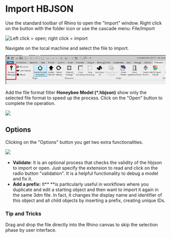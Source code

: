 # Import HBJSON

Use the standard toolbar of Rhino to open the "Import" window. Right click on the button with the folder icon or use the cascade menu: File/Import

![Left click = open; right click = import](../../../.gitbook/assets/Pollination\_Rhino\_Import\_Toolbar.png)

Navigate on the local machine and select the file to import.

![](<../../../.gitbook/assets/image (67).png>)

Add the file format filter **Honeybee Model (\*.hbjson)** show only the selected file format to speed up the process. Click on the "Open" button to complete the operation.

![](<../../../.gitbook/assets/image (72).png>)

## Options

Clicking on the "Options" button you get two extra functionalities.

![](<../../../.gitbook/assets/image (74) (1) (1).png>)

* **Validate**: It is an optional process that checks the validity of the hbjson to import or open. Just specify the extension to read and click on the radio button "validation". It is a helpful functionality to debug a model and fix it.
* **Add a prefix:** It** **is particularly useful in workflows where you duplicate and edit a starting object and then want to import it again in the same 3dm file. In fact, it changes the display name and identifier of this object and all child objects by inserting a prefix, creating unique IDs.

### Tip and Tricks

Drag and drop the file directly into the Rhino canvas to skip the selection phase by user interface.
